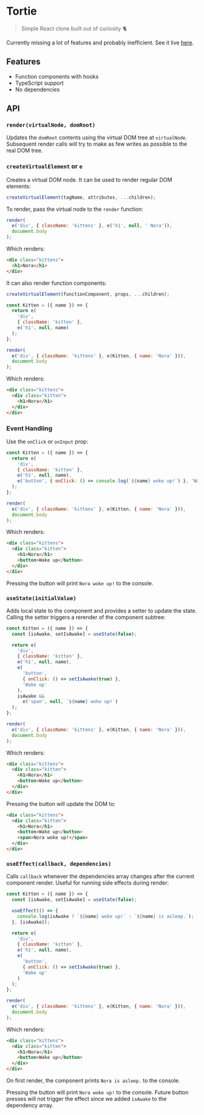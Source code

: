 # Tortie

> Simple React clone built out of curiosity 🐈

Currently missing a lot of features and probably inefficient. See it live
[here](https://poker.mhluska.com).

## Features

- Function components with hooks
- TypeScript support
- No dependencies

## API

### `render(virtualNode, domRoot)`

Updates the `domRoot` contents using the virtual DOM tree at `virtualNode`.
Subsequent render calls will try to make as few writes as possible to the real
DOM tree.

### `createVirtualElement` or `e`

Creates a virtual DOM node. It can be used to render regular DOM elements:

```js
createVirtualElement(tagName, attributes, ...children);
```

To render, pass the virtual node to the `render` function:

```js
render(
  e('div', { className: 'kittens' }, e('h1', null, ' Nora')),
  document.body
);
```

Which renders:

```html
<div class="kittens">
  <h1>Nora</h1>
</div>
```

It can also render function components:

```js
createVirtualElement(functionComponent, props, ...children);
```

```js
const Kitten = ({ name }) => {
  return e(
    'div',
    { className: 'kitten' },
    e('h1', null, name)
  );
};

render(
  e('div', { className: 'kittens' }, e(Kitten, { name: 'Nora' })),
  document.body
);
```

Which renders:

```html
<div class="kittens">
  <div class="kitten">
    <h1>Nora</h1>
  </div>
</div>
```

### Event Handling

Use the `onClick` or `onInput` prop:

```js
const Kitten = ({ name }) => {
  return e(
    'div',
    { className: 'kitten' },
    e('h1', null, name),
    e('button', { onClick: () => console.log(`${name} woke up!`) }, 'Wake up')
  );
};

render(
  e('div', { className: 'kittens' }, e(Kitten, { name: 'Nora' })),
  document.body
);
```

Which renders:

```html
<div class="kittens">
  <div class="kitten">
    <h1>Nora</h1>
    <button>Wake up</button>
  </div>
</div>
```

Pressing the button will print `Nora woke up!` to the console.

### `useState(initialValue)`

Adds local state to the component and provides a setter to update the state.
Calling the setter triggers a rerender of the component subtree:

```js
const Kitten = ({ name }) => {
  const [isAwake, setIsAwake] = useState(false);

  return e(
    'div',
    { className: 'kitten' },
    e('h1', null, name),
    e(
      'button',
      { onClick: () => setIsAwake(true) },
      'Wake up'
    ),
    isAwake &&
      e('span', null, `${name} woke up!`)
  );
};

render(
  e('div', { className: 'kittens' }, e(Kitten, { name: 'Nora' })),
  document.body
);
```

Which renders:

```html
<div class="kittens">
  <div class="kitten">
    <h1>Nora</h1>
    <button>Wake up</button>
  </div>
</div>
```

Pressing the button will update the DOM to:

```html
<div class="kittens">
  <div class="kitten">
    <h1>Nora</h1>
    <button>Wake up</button>
    <span>Nora woke up!</span>
  </div>
</div>
```

### `useEffect(callback, dependencies)`

Calls `callback` whenever the dependencies array changes after the current
component render. Useful for running side effects during render:

```js
const Kitten = ({ name }) => {
  const [isAwake, setIsAwake] = useState(false);

  useEffect(() => {
    console.log(isAwake ? `${name} woke up!` : `${name} is asleep.`);
  }, [isAwake]);

  return e(
    'div',
    { className: 'kitten' },
    e('h1', null, name),
    e(
      'button',
      { onClick: () => setIsAwake(true) },
      'Wake up'
    )
  );
};

render(
  e('div', { className: 'kittens' }, e(Kitten, { name: 'Nora' })),
  document.body
);
```

Which renders:

```html
<div class="kittens">
  <div class="kitten">
    <h1>Nora</h1>
    <button>Wake up</button>
  </div>
</div>
```

On first render, the component prints `Nora is asleep.` to the console.

Pressing the button will print `Nora woke up!` to the console. Future button
presses will not trigger the effect since we added `isAwake` to the dependency
array.
